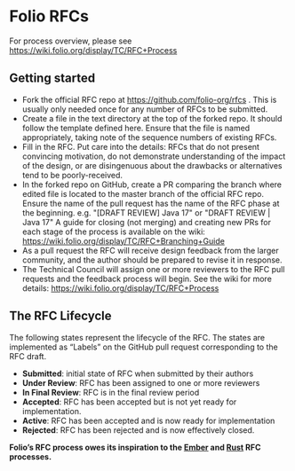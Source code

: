 # Folio RFCs

For process overview, please see https://wiki.folio.org/display/TC/RFC+Process

## Getting started

* Fork the official RFC repo at https://github.com/folio-org/rfcs . This is usually only needed once for any number of RFCs to be submitted.
* Create a file in the text directory at the top of the forked repo. It should follow the template defined here. Ensure that the file is named appropriately, taking note of the sequence numbers of existing RFCs.
* Fill in the RFC. Put care into the details: RFCs that do not present convincing motivation, do not demonstrate understanding of the impact of the design, or are disingenuous about the drawbacks or alternatives tend to be poorly-received.
* In the forked repo on GitHub, create a PR comparing the branch where edited file is located to the master branch of the official RFC repo. Ensure the name of the pull request has the name of the RFC phase at the beginning. e.g. "[DRAFT REVIEW] Java 17" or "DRAFT REVIEW | Java 17" A guide for closing (not merging) and creating new PRs for each stage of the process is available on the wiki: https://wiki.folio.org/display/TC/RFC+Branching+Guide
* As a pull request the RFC will receive design feedback from the larger community, and the author should be prepared to revise it in response.
* The Technical Council will assign one or more reviewers to the RFC pull requests and the feedback process will begin. See the wiki for more details: https://wiki.folio.org/display/TC/RFC+Process 
  

## The RFC Lifecycle

The following states represent the lifecycle of the RFC. The states are implemented as “Labels” on the GitHub pull request corresponding to the RFC draft.

* **Submitted**: initial state of RFC when submitted by their authors
* **Under Review**: RFC has been assigned to one or more reviewers
* **In Final Review**: RFC is in the final review period
* **Accepted**: RFC has been accepted but is not yet ready for implementation.
* **Active**: RFC has been accepted and is now ready for implementation
* **Rejected**: RFC has been rejected and is now effectively closed.


**Folio’s RFC process owes its inspiration to the [Ember] and [Rust] RFC processes.**

[Ember]: https://github.com/emberjs/rfcs
[Rust]: https://github.com/rust-lang/rfcs

